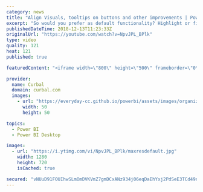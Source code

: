 ```yaml
---
category: news
title: "Align Visuals, tooltips on buttons and other improvements | Power Week 12.18"
excerpt: "So would you prefer as default functionality? Highlight or filter?  Other than that, we talk about alignment of visuals and tooltips on buttons.  Happy Power Week everybody  Here you can download all the pbix files: https://curbal.com/donwload-center  SUBSCRIBE to learn more about Power and Excel BI!"
publishedDateTime: 2018-12-13T11:23:33Z
originalUrl: "https://youtube.com/watch?v=NpvJPL_BPlk"
type: video
quality: 121
heat: 121
published: true

featuredContent: "<iframe width=\"800\" height=\"500\" frameborder=\"0\" src=\"https://www.youtube.com/embed/NpvJPL_BPlk\" allow=\"accelerometer; autoplay; encrypted-media; gyroscope; picture-in-picture\" allowfullscreen></iframe>"

provider:
  name: Curbal
  domain: curbal.com
  images:
    - url: "https://everyday-cc.github.io/powerbi/assets/images/organizations/curbal.com-50x50.jpg"
      width: 50
      height: 50

topics:
  - Power BI
  - Power BI Desktop

images:
  - url: "https://i.ytimg.com/vi/NpvJPL_BPlk/maxresdefault.jpg"
    width: 1280
    height: 720
    isCached: true

secured: "vNUuD91F0UIhwSLmOmDVKVmZ7gmDCxANz934j06eqDaEhYxj2PdSeE3TCd49nKjHXaNbDnwN4M+X7+Uy+UZGMs23qt2KsxjeUGwfyoWwleadTA+eNxfzH53O+nCBCMsKzufxNTOp2tFwtAL18XISdWL1ZOM1C+AeybLQlfKAIlcRd8MJBlWSGgtYk7Yvoi/Jv324NyuspRBVp+01qGyQOj4ru3HZwhJ4/d3BtE0Ij07gN+koQU61bY8N5iIWExv8+Jn0Am7LMtdDxjuYb1xUC8W6ogFWaqY83+ZGl3RbYVpYfHiuay0QPYYX4w7MQAK2kd4d7VGSE611tyrBD7RFSLyCTwVuWFAtsKJGkfn/XfBzb1uAJ2q0pcSYi7F0xSBpRXZrGMFAQCF194xJCtUs/aZ59rfU8vfuRvid8FYmGD5xCKPJ6lBh86xgwaHA/Y7G;j73PevIoNhXAIlBZ6zro0w=="
---
```


